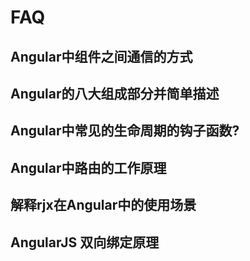 # FAQ

## Angular中组件之间通信的方式

## Angular的八大组成部分并简单描述

## Angular中常见的生命周期的钩子函数?

## Angular中路由的工作原理

## 解释rjx在Angular中的使用场景

## AngularJS 双向绑定原理
